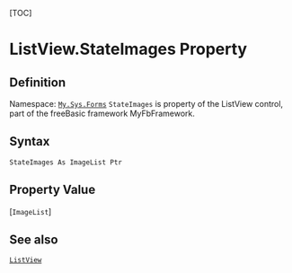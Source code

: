 [TOC]
# ListView.StateImages Property

## Definition
Namespace: [`My.Sys.Forms`](My.Sys.Forms.md)
`StateImages` is property of the ListView control, part of the freeBasic framework MyFbFramework.
## Syntax
```freeBasic
StateImages As ImageList Ptr
```
## Property Value
[`ImageList`]
## See also
[`ListView`](ListView.md)
